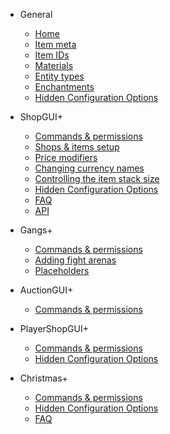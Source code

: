 - General

    - [Home](/)
    - [Item meta](item-meta.md)
    - [Item IDs](item-ids.md)
    - [Materials](materials.md)
    - [Entity types](entity-types.md)
    - [Enchantments](enchantments.md)
    - [Hidden Configuration Options](hidden-options.md)

- ShopGUI+

    - [Commands & permissions](shopgui/commands-permissions)
    - [Shops & items setup](shopgui/shops-items-setup)
    - [Price modifiers](shopgui/price-modifiers)
    - [Changing currency names](shopgui/currency-names)
    - [Controlling the item stack size](shopgui/stack-size)
    - [Hidden Configuration Options](shopgui/hidden-options)
    - [FAQ](shopgui/faq)
    - [API](shopgui/api)

- Gangs+

    - [Commands & permissions](gangs/commands-permissions)
    - [Adding fight arenas](gangs/fight-arenas)
    - [Placeholders](gangs/placeholders)

- AuctionGUI+

    - [Commands & permissions](auctiongui/commands-permissions)

- PlayerShopGUI+

    - [Commands & permissions](playershopgui/commands-permissions)
    - [Hidden Configuration Options](playershopgui/hidden-options.md)

- Christmas+

    - [Commands & permissions](christmas/commands-permissions)
    - [Hidden Configuration Options](christmas/hidden-options.md)
    - [FAQ](christmas/faq)
